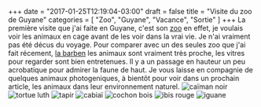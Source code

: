 +++
date = "2017-01-25T12:19:04-03:00"
draft = false
title = "Visite du zoo de Guyane"
categories = [ "Zoo", "Guyane", "Vacance", "Sortie" ]
+++
La première visite que j'ai faite en Guyane, c'est son [zoo](http://www.zoodeguyane.com/) en effet, 
je voulais voir les animaux en cage avant de les voir dans la vrai vie.
Je n'ai vraiment pas été décus du voyage.
Pour comparer avec un des seules zoo que j'ai fait récement, 
[la barben](http://www.zoolabarben.com/) les animaux sont vraiment très proche, 
les vitres pour regarder sont bien entretenues.
Il y a un passage en hauteur un peu acrobatique pour admirer la faune de haut.
Je vous laisse en compagnie de quelques animaux photogeniques, à bientôt pour voir dans un prochain article,
les animaux dans leur environnement naturel.
![caïman noir](/blog/img/Caïman-noir.jpg)
![tortue luth](/blog/img/tortue-luth.jpg)
![tapir](/blog/img/tapir.jpg)
![cabiaï](/blog/img/Cabiaï.jpg)
![cochon bois](/blog/img/cochon-bois.jpg)
![ibis rouge](/blog/img/Ibis-rouge.jpg)
![iguane](/blog/img/iguane.jpg)
